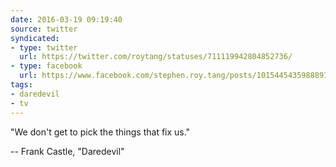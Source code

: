 ```yaml
---
date: 2016-03-19 09:19:40
source: twitter
syndicated:
- type: twitter
  url: https://twitter.com/roytang/statuses/711119942804852736/
- type: facebook
  url: https://www.facebook.com/stephen.roy.tang/posts/10154454359888912
tags:
- daredevil
- tv
---
```


"We don't get to pick the things that fix us."

-- Frank Castle, "Daredevil"